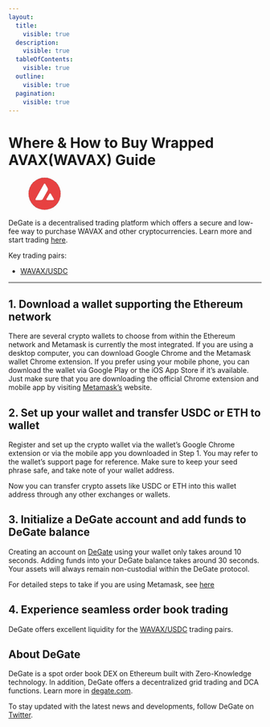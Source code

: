 ```yaml
---
layout:
  title:
    visible: true
  description:
    visible: true
  tableOfContents:
    visible: true
  outline:
    visible: true
  pagination:
    visible: true
---
```


# Where & How to Buy Wrapped AVAX(WAVAX) Guide

<figure><img src="../.gitbook/assets/wavax_0x85f138bfee4ef8e540890cfb48f620571d67eda31714705396143.jpg" alt="WAVAX" width="64" style="border-radius: 50%;"><figcaption></figcaption></figure>

DeGate is a decentralised trading platform which offers a secure and low-fee way to purchase WAVAX and other cryptocurrencies. Learn more and start trading [here](https://app.degate.com/trade/USDC/0x85f138bfee4ef8e540890cfb48f620571d67eda3?utm_source=howtobuy).&#x20;

Key trading pairs:

* [WAVAX/USDC](https://app.degate.com/trade/USDC/0x85f138bfee4ef8e540890cfb48f620571d67eda3?utm_source=howtobuy)

***

## 1. Download a wallet supporting the Ethereum network

There are several crypto wallets to choose from within the Ethereum network and Metamask is currently the most integrated. If you are using a desktop computer, you can download Google Chrome and the Metamask wallet Chrome extension. If you prefer using your mobile phone, you can download the wallet via Google Play or the iOS App Store if it’s available. Just make sure that you are downloading the official Chrome extension and mobile app by visiting [Metamask’s](https://metamask.io/) website.

## 2. Set up your wallet and transfer USDC or ETH to wallet

Register and set up the crypto wallet via the wallet’s Google Chrome extension or via the mobile app you downloaded in Step 1. You may refer to the wallet’s support page for reference. Make sure to keep your seed phrase safe, and take note of your wallet address.&#x20;

Now you can transfer crypto assets like USDC or ETH into this wallet address through any other exchanges or wallets.

## 3. Initialize a DeGate account and add funds to DeGate balance

Creating an account on [DeGate](https://app.degate.com/?utm_source=WAVAX_howtobuy) using your wallet only takes around 10 seconds. Adding funds into your DeGate balance takes around 30 seconds. Your assets will always remain non-custodial within the DeGate protocol.

For detailed steps to take if you are using Metamask, see [here](https://docs.degate.com/v/product_en/main-features/wallet-connectivity/metamask)

## 4. Experience seamless order book trading

DeGate offers excellent liquidity for the [WAVAX/USDC](https://app.degate.com/trade/USDC/0x85f138bfee4ef8e540890cfb48f620571d67eda3?utm_source=howtobuy) trading pairs.&#x20;

## About DeGate

DeGate is a spot order book DEX on Ethereum built with Zero-Knowledge technology. In addition, DeGate offers a decentralized grid trading and DCA functions.  Learn more in [degate.com](https://degate.com/?utm_source=WAVAX_howtobuy).

To stay updated with the latest news and developments, follow DeGate on [Twitter](https://twitter.com/degatedex).
